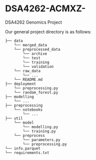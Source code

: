 # DSA4262-ACMXZ-
DSA4262 Genomics Project

Our general project directory is as follows:
```
├── data
    └── merged_data
    └── preprocessed_data
        └── archive
        └── test
        └── training
        └── validation
    └── raw_data
        └── ...
    └── README.md
├── deployment
    └── preprocessing.py
    └── random_forest.py
├── modelling
    └── ...
├── preprocessing
    └── notebooks
        └── ...
├── util
    └── model
        └── modelling.py
        └── training.py
    └── preprocess
        └── parameters.py
        └── preprocessing.py
└── info.parquet
└── requirements.txt

```
